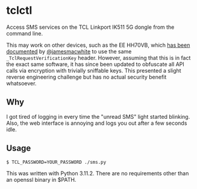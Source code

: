 # tclctl
Access SMS services on the TCL Linkport IK511 5G dongle from the command line.

This may work on other devices, such as the EE HH70VB, which [has been documented](https://jamesmacwhite.medium.com/hidden-firmware-features-on-the-4gee-home-router-17cb5d7060ba) by [@jamesmacwhite](https://github.com/jamesmacwhite) to use the same `_TclRequestVerificationKey` header. However, assuming that this is in fact the exact same software, it has since been updated to obfuscate all API calls via encryption with trivially sniffable keys. This presented a slight reverse engineering challenge but has no actual security benefit whatsoever.

## Why
I got tired of logging in every time the "unread SMS" light started blinking. Also, the web interface is annoying and logs you out after a few seconds idle.

## Usage
```
$ TCL_PASSWORD=YOUR_PASSWORD ./sms.py
```
This was written with Python 3.11.2. There are no requirements other than an openssl binary in $PATH.
